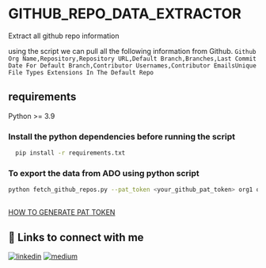 # GITHUB_REPO_DATA_EXTRACTOR
Extract all github repo information

using the script we can pull all the following information from Github.
`
Github Org Name,Repository,Repository URL,Default Branch,Branches,Last Commit Date For Default Branch,Contributor Usernames,Contributor EmailsUnique File Types Extensions In The Default Repo
`


## requirements

Python >= 3.9

### Install the python dependencies before running the script 
```bash
  pip install -r requirements.txt
```
### To export the data from ADO using python script
```bash
python fetch_github_repos.py --pat_token <your_github_pat_token> org1 org2 --base_url https://github.yourcompany.com/api/v3 --output output_filename.html
```
## 

[HOW TO GENERATE PAT TOKEN](https://docs.github.com/en/authentication/keeping-your-account-and-data-secure/managing-your-personal-access-tokens)
## 🔗 Links to connect with me
[![linkedin](https://img.shields.io/badge/linkedin-0A66C2?style=for-the-badge&logo=linkedin&logoColor=white)](https://in.linkedin.com/in/jayaramyalla)
[![medium](https://img.shields.io/badge/Medium-12100E?style=for-the-badge&logo=medium&logoColor=white)](https://jayaramyalla.medium.com/)
